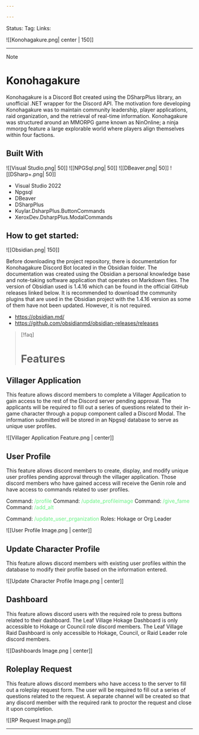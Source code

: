 ```yaml
---

---
```

Status: 
Tag:
Links:

![[Konohagakure.png| center | 150]]

---
> [!note] 
> # Konohagakure  

Konohagakure is a Discord Bot created using the DSharpPlus library, an unofficial .NET wrapper for the Discord API. The motivation fore developing Konohagakure was to maintain community leadership, player applications, raid organization, and the retrieval of real-time information. Konohagakure was structured around an MMORPG game known as NinOnline; a ninja mmorpg feature a large explorable world where players align themselves within four factions.


## Built With

![[Visual Studio.png| 50]] ![[NPGSql.png| 50]] ![[DBeaver.png| 50]] ![[DSharp+.png| 50]]

- Visual Studio 2022 
- Npgsql
- DBeaver
- DSharpPlus
- Kuylar.DsharpPlus.ButtonCommands
- XeroxDev.DsharpPlus.ModalCommands

## How to get started:

![[Obsidian.png| 150]]

Before downloading the project repository, there is documentation for Konohagakure Discord Bot located in the Obsidian folder. The documentation was created using the Obsidian a personal knowledge base and note-taking software application that operates on Markdown files. The version of Obsidian used is 1.4.16 which can be found in the official GitHub releases linked below. It is recommended to download the community plugins that are used in the Obsidian project with the 1.4.16 version as some of them have not been updated. However, it is not required.

- https://obsidian.md/
- https://github.com/obsidianmd/obsidian-releases/releases


> [!faq] 
> # Features 

## Villager Application

This feature allows discord members to complete a Villager Application to gain access to the rest of the Discord server pending approval. The applicants will be required to fill out a series of questions related to their in-game character through a popup component called a Discord Modal. The information submitted will be stored in an Npgsql database to serve as unique user profiles.

![[Villager Application Feature.png | center]]

## User Profile

This feature allows discord members to create, display, and modify unique user profiles pending approval through the villager application. Those discord members who have gained access will receive the Genin role and have access to commands related to user profiles.

Command: <span style="color:rgb(102, 240, 129)">/profile</span>
Command: <span style="color:rgb(102, 240, 129)">/update_profileimage</span>
Command: <span style="color:rgb(102, 240, 129)">/give_fame</span>
Command: <span style="color:rgb(102, 240, 129)">/add_alt</span>

Command: <span style="color:rgb(102, 240, 129)">/update_user_prganization</span>
Roles: Hokage or Org Leader

![[User Profile Image.png | center]]

## Update Character Profile

This feature allows discord members with existing user profiles within the database to modify their profile based on the information entered.

![[Update Character Profile Image.png | center]]

## Dashboard

This feature allows discord users with the required role to press buttons related to their dashboard. The Leaf Village Hokage Dashboard is only accessible to Hokage or Council role discord members. The Leaf Village Raid Dashboard is only accessible to Hokage, Council, or Raid Leader role discord members.

![[Dashboards Image.png | center]]


## Roleplay Request

This feature allows discord members who have access to the server to fill out a roleplay request form. The user will be required to fill out a series of questions related to the request. A separate channel will be created so that any discord member with the required rank to proctor the request and close it upon completion.

![[RP Request Image.png]]

---